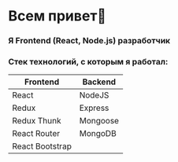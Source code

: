 # Всем привет👋

### Я Frontend (React, Node.js) разработчик

### Стек технологий, с которым я работал:

Frontend | Backend
--- | ---
React | NodeJS
Redux | Express
Redux Thunk | Mongoose
React Router | MongoDB
React Bootstrap |
